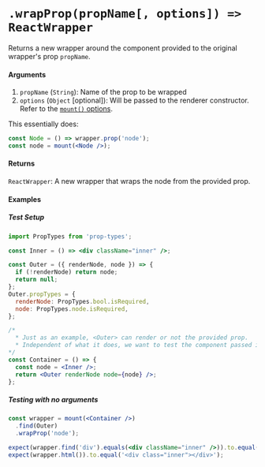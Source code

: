 # `.wrapProp(propName[, options]) => ReactWrapper`

Returns a new wrapper around the component provided to the original wrapper's prop `propName`.

#### Arguments

1. `propName` (`String`): Name of the prop to be wrapped
2. `options` (`Object` [optional]): Will be passed to the renderer constructor. 
   Refer to the [`mount()` options](https://airbnb.io/enzyme/docs/api/mount.html#arguments).

This essentially does:

```jsx
const Node = () => wrapper.prop('node');
const node = mount(<Node />);
```

#### Returns

`ReactWrapper`: A new wrapper that wraps the node from the provided prop.

#### Examples

##### Test Setup

```jsx
import PropTypes from 'prop-types';

const Inner = () => <div className="inner" />;

const Outer = ({ renderNode, node }) => {
  if (!renderNode) return node;
  return null;
};
Outer.propTypes = {
  renderNode: PropTypes.bool.isRequired,
  node: PropTypes.node.isRequired,
};

/*
  * Just as an example, <Outer> can render or not the provided prop.
  * Independent of what it does, we want to test the component passed in `node`.
*/
const Container = () => {
  const node = <Inner />;
  return <Outer renderNode node={node} />;
};
```

##### Testing with no arguments

```jsx
const wrapper = mount(<Container />)
  .find(Outer)
  .wrapProp('node');

expect(wrapper.find('div').equals(<div className="inner" />)).to.equal(true);
expect(wrapper.html()).to.equal('<div class="inner"></div>');
```
